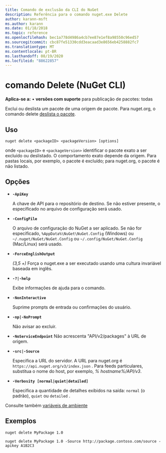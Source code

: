 ```yaml
---
title: Comando de exclusão da CLI do NuGet
description: Referência para o comando nuget.exe Delete
author: karann-msft
ms.author: karann
ms.date: 01/18/2018
ms.topic: reference
ms.openlocfilehash: bec1a778d4986a4cb7ee87e1ef8a98550c96ed57
ms.sourcegitcommit: cbc87fe51330cdd3eacaad3e8656eb4258882fc7
ms.translationtype: MT
ms.contentlocale: pt-BR
ms.lasthandoff: 08/19/2020
ms.locfileid: "88622857"
---
```

# <a name="delete-command-nuget-cli"></a>comando Delete (NuGet CLI)

**Aplica-se a:** &bullet; **versões com suporte** para publicação de pacotes: todas

Exclui ou deslista um pacote de uma origem de pacote. Para nuget.org, o comando delete [deslista o pacote](../../nuget-org/policies/deleting-packages.md).

## <a name="usage"></a>Uso

```cli
nuget delete <packageID> <packageVersion> [options]
```

onde `<packageID>` e `<packageVersion>` identificar o pacote exato a ser excluído ou deslistado. O comportamento exato depende da origem. Para pastas locais, por exemplo, o pacote é excluído; para nuget.org, o pacote é não listado.

## <a name="options"></a>Opções

- **`-ApiKey`**

  A chave de API para o repositório de destino. Se não estiver presente, o especificado no arquivo de configuração será usado.

- **`-ConfigFile`**

  O arquivo de configuração do NuGet a ser aplicado. Se não for especificado, `%AppData%\NuGet\NuGet.Config` (Windows) ou `~/.nuget/NuGet/NuGet.Config` ou `~/.config/NuGet/NuGet.Config` (Mac/Linux) será usado.

- **`-ForceEnglishOutput`**

  *(3,5 +)* Força o nuget.exe a ser executado usando uma cultura invariável baseada em inglês.

- **`-?|-help`**

  Exibe informações de ajuda para o comando.

- **`-NonInteractive`**

  Suprime prompts de entrada ou confirmações do usuário.

 - **`-np|-NoPrompt`**

   Não avisar ao excluir.

 - **`-NoServiceEndpoint`** Não acrescenta "API/v2/packages" à URL de origem.

- **`-src|-Source`**

  Especifica a URL do servidor. A URL para nuget.org é `https://api.nuget.org/v3/index.json` . Para feeds particulares, substitua o nome do host, por exemplo, *% hostname%/API/v3*.

- **`-Verbosity [normal|quiet|detailed]`**

  Especifica a quantidade de detalhes exibidos na saída: `normal` (o padrão), `quiet` ou `detailed` .

Consulte também [variáveis de ambiente](cli-ref-environment-variables.md)

## <a name="examples"></a>Exemplos

```cli
nuget delete MyPackage 1.0

nuget delete MyPackage 1.0 -Source http://package.contoso.com/source -apikey A1B2C3
```
